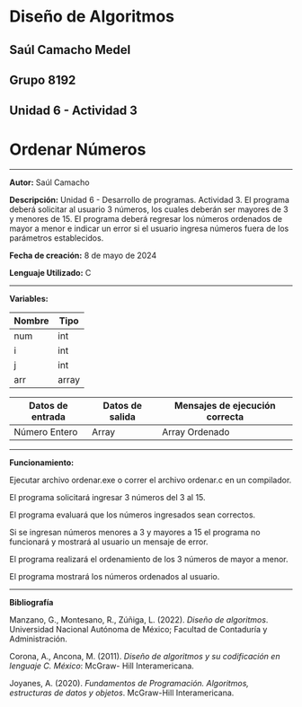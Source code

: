 # Diseño de Algoritmos

## Saúl Camacho Medel

## Grupo 8192

## Unidad 6 - Actividad 3

# Ordenar Números

---

**Autor:** Saúl Camacho

**Descripción:** Unidad 6 - Desarrollo de programas. Actividad 3. 
El programa deberá solicitar al usuario 3 números, los cuales deberán ser mayores de 3 y menores de 15. 
El programa deberá regresar los números ordenados de mayor a menor e indicar un error si el usuario ingresa números fuera de los parámetros establecidos. 


**Fecha de creación:** 8 de mayo de 2024

**Lenguaje Utilizado:** C

---

**Variables:** 

| Nombre | Tipo |
| --- | --- |
| num | int |
| i | int |
| j | int |
| arr | array |


| Datos de entrada | Datos de salida | Mensajes de ejecución correcta |
| --- | --- | --- |
| Número Entero | Array | Array Ordenado |

---

**Funcionamiento:**

Ejecutar archivo ordenar.exe o correr el archivo ordenar.c en un compilador.

El programa solicitará ingresar 3 números del 3 al 15.

El programa evaluará que los números ingresados sean correctos.

Si se ingresan números menores a 3 y mayores a 15 el programa no funcionará y mostrará al usuario un mensaje de error.

El programa realizará el ordenamiento de los 3 números de mayor a menor.

El programa mostrará los números ordenados al usuario.

---

**Bibliografía**

Manzano, G., Montesano, R., Zúñiga, L. (2022). *Diseño de algoritmos*. Universidad Nacional Autónoma de México; Facultad de Contaduría y Administración.

Corona, A., Ancona, M. (2011). *Diseño de algoritmos y su codificación en lenguaje C. México*: McGraw- Hill Interamericana.

Joyanes, A. (2020). *Fundamentos de Programación. Algoritmos, estructuras de datos y objetos*. McGraw-Hill Interamericana.
